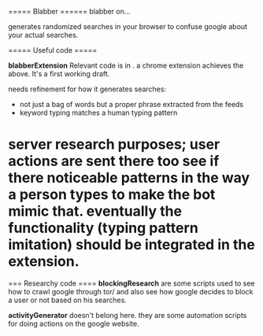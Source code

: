 ===== Blabber ======
blabber on...

generates randomized searches in your browser to confuse google about your
actual searches.

===== Useful code =====

**blabberExtension**
Relevant code is in . a chrome extension achieves the above.
It's a first working draft.

needs refinement for how it generates searches:
  * not just a bag of words but a proper phrase extracted from the feeds
  * keyword typing matches a human typing pattern

**server**
research purposes; user actions are sent there too see if there noticeable patterns
in the way a person types to make the bot mimic that. eventually the functionality
(typing pattern imitation) should be integrated in the extension.
=======================


=== Researchy code ====
**blockingResearch** are some scripts used to see how to crawl google through tor/
and also see how google decides to block a user or not based on his searches.


**activityGenerator** doesn't belong here. they are some automation scripts for 
doing actions on the google website.
